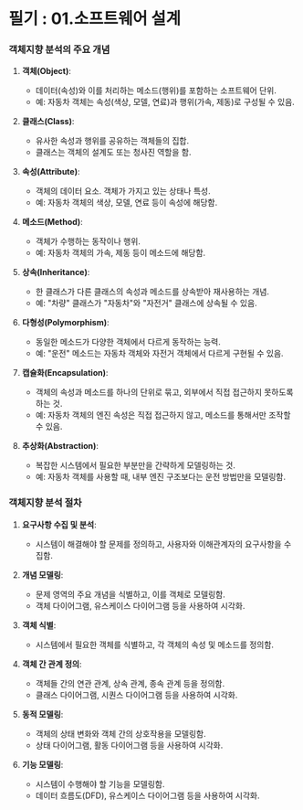 # 필기 : 01.소프트웨어 설계

### 

### 객체지향 분석의 주요 개념

1. **객체(Object)**:
   
   - 데이터(속성)와 이를 처리하는 메소드(행위)를 포함하는 소프트웨어 단위.
   - 예: 자동차 객체는 속성(색상, 모델, 연료)과 행위(가속, 제동)로 구성될 수 있음.

2. **클래스(Class)**:
   
   - 유사한 속성과 행위를 공유하는 객체들의 집합.
   - 클래스는 객체의 설계도 또는 청사진 역할을 함.

3. **속성(Attribute)**:
   
   - 객체의 데이터 요소. 객체가 가지고 있는 상태나 특성.
   - 예: 자동차 객체의 색상, 모델, 연료 등이 속성에 해당함.

4. **메소드(Method)**:
   
   - 객체가 수행하는 동작이나 행위.
   - 예: 자동차 객체의 가속, 제동 등이 메소드에 해당함.

5. **상속(Inheritance)**:
   
   - 한 클래스가 다른 클래스의 속성과 메소드를 상속받아 재사용하는 개념.
   - 예: "차량" 클래스가 "자동차"와 "자전거" 클래스에 상속될 수 있음.

6. **다형성(Polymorphism)**:
   
   - 동일한 메소드가 다양한 객체에서 다르게 동작하는 능력.
   - 예: "운전" 메소드는 자동차 객체와 자전거 객체에서 다르게 구현될 수 있음.

7. **캡슐화(Encapsulation)**:
   
   - 객체의 속성과 메소드를 하나의 단위로 묶고, 외부에서 직접 접근하지 못하도록 하는 것.
   - 예: 자동차 객체의 엔진 속성은 직접 접근하지 않고, 메소드를 통해서만 조작할 수 있음.

8. **추상화(Abstraction)**:
   
   - 복잡한 시스템에서 필요한 부분만을 간략하게 모델링하는 것.
   - 예: 자동차 객체를 사용할 때, 내부 엔진 구조보다는 운전 방법만을 모델링함.

### 객체지향 분석 절차

1. **요구사항 수집 및 분석**:
   
   - 시스템이 해결해야 할 문제를 정의하고, 사용자와 이해관계자의 요구사항을 수집함.

2. **개념 모델링**:
   
   - 문제 영역의 주요 개념을 식별하고, 이를 객체로 모델링함.
   - 객체 다이어그램, 유스케이스 다이어그램 등을 사용하여 시각화.

3. **객체 식별**:
   
   - 시스템에서 필요한 객체를 식별하고, 각 객체의 속성 및 메소드를 정의함.

4. **객체 간 관계 정의**:
   
   - 객체들 간의 연관 관계, 상속 관계, 종속 관계 등을 정의함.
   - 클래스 다이어그램, 시퀀스 다이어그램 등을 사용하여 시각화.

5. **동적 모델링**:
   
   - 객체의 상태 변화와 객체 간의 상호작용을 모델링함.
   - 상태 다이어그램, 활동 다이어그램 등을 사용하여 시각화.

6. **기능 모델링**:
   
   - 시스템이 수행해야 할 기능을 모델링함.
   - 데이터 흐름도(DFD), 유스케이스 다이어그램 등을 사용하여 시각화.
